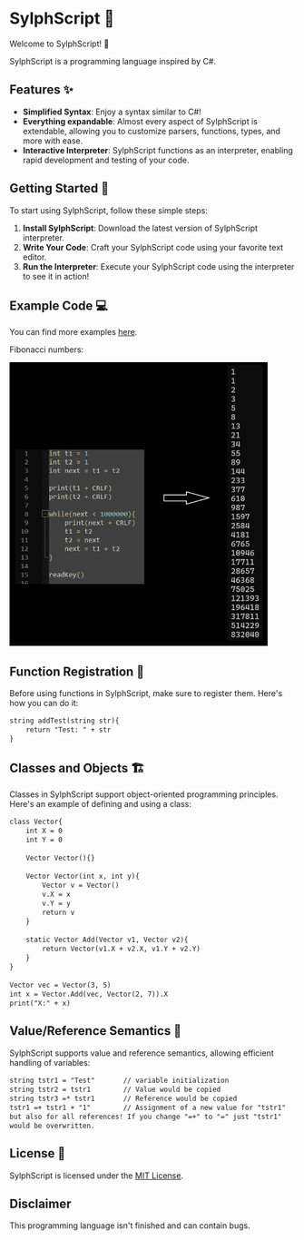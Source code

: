 # SylphScript 🧚

Welcome to SylphScript! 🎉

SylphScript is a programming language inspired by C#.

## Features ✨

- **Simplified Syntax**: Enjoy a syntax similar to C#!
- **Everything expandable**: Almost every aspect of SylphScript is extendable, allowing you to customize parsers, functions, types, and more with ease.
- **Interactive Interpreter**: SylphScript functions as an interpreter, enabling rapid development and testing of your code.

## Getting Started 🚀

To start using SylphScript, follow these simple steps:

1. **Install SylphScript**: Download the latest version of SylphScript interpreter.
2. **Write Your Code**: Craft your SylphScript code using your favorite text editor.
3. **Run the Interpreter**: Execute your SylphScript code using the interpreter to see it in action!

## Example Code 💻

You can find more examples [here](Samples).

Fibonacci numbers:

[<img src="Samples/fibonacci.png" alt="[Code image]" height="500">](Samples/fibonacci.syl)

## Function Registration 📝

Before using functions in SylphScript, make sure to register them. Here's how you can do it:

```
string addTest(string str){
    return "Test: " + str
}
```

## Classes and Objects 🏗️

Classes in SylphScript support object-oriented programming principles. Here's an example of defining and using a class:

```
class Vector{
	int X = 0
	int Y = 0
	
	Vector Vector(){}
	
	Vector Vector(int x, int y){
		Vector v = Vector()
		v.X = x
		v.Y = y
		return v
	}
	
	static Vector Add(Vector v1, Vector v2){
		return Vector(v1.X + v2.X, v1.Y + v2.Y)
	}
}

Vector vec = Vector(3, 5)
int x = Vector.Add(vec, Vector(2, 7)).X
print("X:" + x)
```

## Value/Reference Semantics 🔄

SylphScript supports value and reference semantics, allowing efficient handling of variables:

```
string tstr1 = "Test"       // variable initialization
string tstr2 = tstr1        // Value would be copied
string tstr3 =* tstr1       // Reference would be copied
tstr1 =+ tstr1 + "1"        // Assignment of a new value for "tstr1" but also for all references! If you change "=+" to "=" just "tstr1" would be overwritten.
```

## License 📄

SylphScript is licensed under the [MIT License](LICENSE).

## Disclaimer

This programming language isn't finished and can contain bugs.